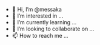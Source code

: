 - 👋 Hi, I’m @messaka
- 👀 I’m interested in ...
- 🌱 I’m currently learning ...
- 💞️ I’m looking to collaborate on ...
- 📫 How to reach me ...

<!---
messaka/messaka is a ✨ special ✨ repository because its `README.md` (this file) appears on your GitHub profile.
You can click the Preview link to take a look at your changes.
--->
